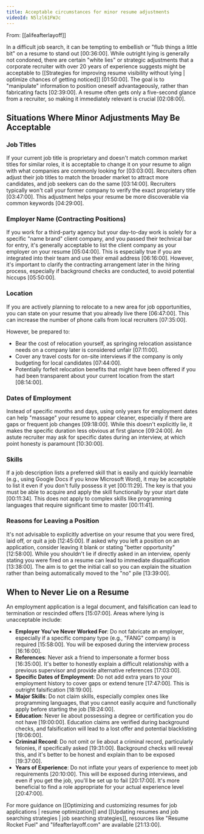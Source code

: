 ```yaml
---
title: Acceptable circumstances for minor resume adjustments
videoId: N5lzl61FWJc
---
```


From: [[alifeafterlayoff]] <br/> 

In a difficult job search, it can be tempting to embellish or "flub things a little bit" on a resume to stand out <a class="yt-timestamp" data-t="00:36:00">[00:36:00]</a>. While outright lying is generally not condoned, there are certain "white lies" or strategic adjustments that a corporate recruiter with over 20 years of experience suggests might be acceptable to [[Strategies for improving resume visibility without lying | optimize chances of getting noticed]] <a class="yt-timestamp" data-t="01:50:00">[01:50:00]</a>. The goal is to "manipulate" information to position oneself advantageously, rather than fabricating facts <a class="yt-timestamp" data-t="02:39:00">[02:39:00]</a>. A resume often gets only a five-second glance from a recruiter, so making it immediately relevant is crucial <a class="yt-timestamp" data-t="02:08:00">[02:08:00]</a>.

## Situations Where Minor Adjustments May Be Acceptable

### Job Titles
If your current job title is proprietary and doesn't match common market titles for similar roles, it is acceptable to change it on your resume to align with what companies are commonly looking for <a class="yt-timestamp" data-t="03:03:00">[03:03:00]</a>. Recruiters often adjust their job titles to match the broader market to attract more candidates, and job seekers can do the same <a class="yt-timestamp" data-t="03:14:00">[03:14:00]</a>. Recruiters typically won't call your former company to verify the exact proprietary title <a class="yt-timestamp" data-t="03:47:00">[03:47:00]</a>. This adjustment helps your resume be more discoverable via common keywords <a class="yt-timestamp" data-t="04:29:00">[04:29:00]</a>.

### Employer Name (Contracting Positions)
If you work for a third-party agency but your day-to-day work is solely for a specific "name brand" client company, and you passed their technical bar for entry, it's generally acceptable to list the client company as your employer on your resume <a class="yt-timestamp" data-t="05:04:00">[05:04:00]</a>. This is especially true if you are integrated into their team and use their email address <a class="yt-timestamp" data-t="06:16:00">[06:16:00]</a>. However, it's important to clarify the contracting arrangement later in the hiring process, especially if background checks are conducted, to avoid potential hiccups <a class="yt-timestamp" data-t="05:50:00">[05:50:00]</a>.

### Location
If you are actively planning to relocate to a new area for job opportunities, you can state on your resume that you already live there <a class="yt-timestamp" data-t="06:47:00">[06:47:00]</a>. This can increase the number of phone calls from local recruiters <a class="yt-timestamp" data-t="07:35:00">[07:35:00]</a>.

However, be prepared to:
*   Bear the cost of relocation yourself, as springing relocation assistance needs on a company later is considered unfair <a class="yt-timestamp" data-t="07:11:00">[07:11:00]</a>.
*   Cover any travel costs for on-site interviews if the company is only budgeting for local candidates <a class="yt-timestamp" data-t="07:44:00">[07:44:00]</a>.
*   Potentially forfeit relocation benefits that might have been offered if you had been transparent about your current location from the start <a class="yt-timestamp" data-t="08:14:00">[08:14:00]</a>.

### Dates of Employment
Instead of specific months and days, using only years for employment dates can help "massage" your resume to appear cleaner, especially if there are gaps or frequent job changes <a class="yt-timestamp" data-t="09:18:00">[09:18:00]</a>. While this doesn't explicitly lie, it makes the specific duration less obvious at first glance <a class="yt-timestamp" data-t="09:24:00">[09:24:00]</a>. An astute recruiter may ask for specific dates during an interview, at which point honesty is paramount <a class="yt-timestamp" data-t="10:30:00">[10:30:00]</a>.

### Skills
If a job description lists a preferred skill that is easily and quickly learnable (e.g., using Google Docs if you know Microsoft Word), it may be acceptable to list it even if you don't fully possess it yet <a class="yt-timestamp" data-t="11:29:00">[00:11:29]</a>. The key is that you must be able to acquire and apply the skill functionally by your start date <a class="yt-timestamp" data-t="11:34:00">[00:11:34]</a>. This does not apply to complex skills like programming languages that require significant time to master <a class="yt-timestamp" data-t="11:41:00">[00:11:41]</a>.

### Reasons for Leaving a Position
It's not advisable to explicitly advertise on your resume that you were fired, laid off, or quit a job <a class="yt-timestamp" data-t="12:45:00">[12:45:00]</a>. If asked why you left a position on an application, consider leaving it blank or stating "better opportunity" <a class="yt-timestamp" data-t="12:58:00">[12:58:00]</a>. While you shouldn't lie if directly asked in an interview, openly stating you were fired on a resume can lead to immediate disqualification <a class="yt-timestamp" data-t="13:38:00">[13:38:00]</a>. The aim is to get the initial call so you can explain the situation rather than being automatically moved to the "no" pile <a class="yt-timestamp" data-t="13:39:00">[13:39:00]</a>.

## When to Never Lie on a Resume
An employment application is a legal document, and falsification can lead to termination or rescinded offers <a class="yt-timestamp" data-t="15:07:00">[15:07:00]</a>. Areas where lying is unacceptable include:

*   **Employer You've Never Worked For**: Do not fabricate an employer, especially if a specific company type (e.g., "FANG" company) is required <a class="yt-timestamp" data-t="15:58:00">[15:58:00]</a>. You will be exposed during the interview process <a class="yt-timestamp" data-t="16:16:00">[16:16:00]</a>.
*   **References**: Never ask a friend to impersonate a former boss <a class="yt-timestamp" data-t="16:35:00">[16:35:00]</a>. It's better to honestly explain a difficult relationship with a previous supervisor and provide alternative references <a class="yt-timestamp" data-t="17:03:00">[17:03:00]</a>.
*   **Specific Dates of Employment**: Do not add extra years to your employment history to cover gaps or extend tenure <a class="yt-timestamp" data-t="17:47:00">[17:47:00]</a>. This is outright falsification <a class="yt-timestamp" data-t="18:19:00">[18:19:00]</a>.
*   **Major Skills**: Do not claim skills, especially complex ones like programming languages, that you cannot easily acquire and functionally apply before starting the job <a class="yt-timestamp" data-t="18:24:00">[18:24:00]</a>.
*   **Education**: Never lie about possessing a degree or certification you do not have <a class="yt-timestamp" data-t="19:00:00">[19:00:00]</a>. Education claims are verified during background checks, and falsification will lead to a lost offer and potential blacklisting <a class="yt-timestamp" data-t="19:06:00">[19:06:00]</a>.
*   **Criminal Record**: Do not omit or lie about a criminal record, particularly felonies, if specifically asked <a class="yt-timestamp" data-t="19:31:00">[19:31:00]</a>. Background checks will reveal this, and it's better to be honest and explain than to be exposed <a class="yt-timestamp" data-t="19:37:00">[19:37:00]</a>.
*   **Years of Experience**: Do not inflate your years of experience to meet job requirements <a class="yt-timestamp" data-t="20:10:00">[20:10:00]</a>. This will be exposed during interviews, and even if you get the job, you'll be set up to fail <a class="yt-timestamp" data-t="20:17:00">[20:17:00]</a>. It's more beneficial to find a role appropriate for your actual experience level <a class="yt-timestamp" data-t="20:47:00">[20:47:00]</a>.

For more guidance on [[Optimizing and customizing resumes for job applications | resume optimization]] and [[Updating resumes and job searching strategies | job searching strategies]], resources like "Resume Rocket Fuel" and "lifeafterlayoff.com" are available <a class="yt-timestamp" data-t="21:13:00">[21:13:00]</a>.